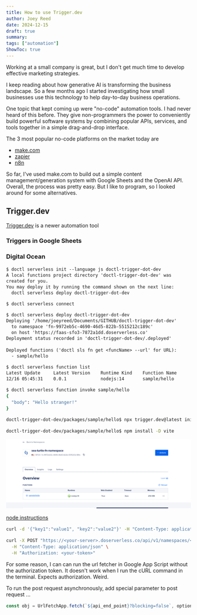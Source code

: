 ```yaml
---
title: How to use Trigger.dev
author: Joey Reed
date: 2024-12-15
draft: true
summary:     
tags: ["automation"]
ShowToc: true
---
```


Working at a small company is great, but I don't get much time to develop effective marketing strategies.

I keep reading about how generative AI is transforming the business landscape.  So a few months ago I started investigating how small businesses use this technology to help day-to-day business operations.  

One topic that kept coming up were "no-code" automation tools.  I had never heard of this before.  They give non-programmers the power to conveniently build powerful software systems by combining popular APIs, services, and tools together in a simple drag-and-drop interface.  

The 3 most popular no-code platforms on the market today are  

* [make.com](https://www.make.com/en)
* [zapier](https://zapier.com/)
* [n8n](https://n8n.io/)

So far, I've used make.com to build out a simple content management/generation system with Google Sheets and the OpenAI API.  Overall, the process was pretty easy.  But I like to program, so I looked around for some alternatives.          

##  Trigger.dev

[Trigger.dev](https://trigger.dev/) is a newer automation tool 

### Triggers in Google Sheets

### Digital Ocean

```shell
$ doctl serverless init --language js doctl-trigger-dot-dev
A local functions project directory 'doctl-trigger-dot-dev' was created for you.
You may deploy it by running the command shown on the next line:
  doctl serverless deploy doctl-trigger-dot-dev
```

```shell
$ doctl serverless connect
```

```shell
$ doctl serverless deploy doctl-trigger-dot-dev
Deploying '/home/joeyreed/Documents/GITHUB/doctl-trigger-dot-dev'
  to namespace 'fn-9972eb5c-4690-46d5-822b-5515212c189c'
  on host 'https://faas-sfo3-7872a1dd.doserverless.co'
Deployment status recorded in 'doctl-trigger-dot-dev/.deployed'

Deployed functions ('doctl sls fn get <funcName> --url' for URL):
  - sample/hello
```

```shell
$ doctl serverless function list
Latest Update     Latest Version    Runtime Kind    Function Name
12/16 05:45:31    0.0.1             nodejs:14       sample/hello
```

```sh
$ doctl serverless function invoke sample/hello
{
  "body": "Hello stranger!"
}
```

```sh
doctl-trigger-dot-dev/packages/sample/hello$ npx trigger.dev@latest init
```

```sh
doctl-trigger-dot-dev/packages/sample/hello$ npm install -D vite
```

![digital-ocean](./figures/digital-ocean-function.png)



[node instructions](https://docs.digitalocean.com/products/functions/reference/runtimes/node-js/)


```sh
curl -d '{"key1":"value1", "key2":"value2"}' -H "Content-Type: application/json" -X POST API_URL
```

```sh
curl -X POST "https://<your-server>.doserverless.co/api/v1/namespaces/<your-namespace>/actions/sample/hello?blocking=false" \
  -H "Content-Type: application/json" \
  -H "Authorization: <your-token>"
```

For some reason, I can can run the url fetcher in Google App Script without the authorization token.  It doesn't work when I run the cURL command in the terminal.  Expects authorization.  Weird.


To run the post request asynchronously, add special parameter to post request ...

```js 
const obj = UrlFetchApp.fetch(`${api_end_point}?blocking=false`, options);
```